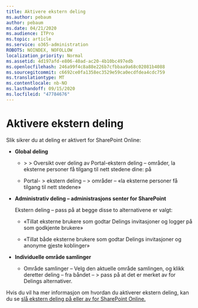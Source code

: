 ```yaml
---
title: Aktivere ekstern deling
ms.author: pebaum
author: pebaum
ms.date: 04/21/2020
ms.audience: ITPro
ms.topic: article
ms.service: o365-administration
ROBOTS: NOINDEX, NOFOLLOW
localization_priority: Normal
ms.assetid: 4d197afd-e806-40ad-ac20-4b10bc497edb
ms.openlocfilehash: 246a99f4c8a88e226b7cfbbaa9a68c02081b4088
ms.sourcegitcommit: c6692ce0fa1358ec3529e59ca0ecdfdea4cdc759
ms.translationtype: MT
ms.contentlocale: nb-NO
ms.lasthandoff: 09/15/2020
ms.locfileid: "47784676"
---
```

# <a name="enable-external-sharing"></a>Aktivere ekstern deling

 Slik sikrer du at deling er aktivert for SharePoint Online:
  
- **Global deling**
    
  - \> \> Oversikt over deling av Portal-ekstern deling – områder, la eksterne personer få tilgang til nett stedene dine: på
    
  - Portal- \> ekstern deling – \> områder – «la eksterne personer få tilgang til nett stedene»
    
- **Administrativ deling – administrasjons senter for SharePoint**
    
    Ekstern deling – pass på at begge disse to alternativene er valgt:
    
  - «Tillat eksterne brukere som godtar Delings invitasjoner og logger på som godkjente brukere»
    
  - «Tillat både eksterne brukere som godtar Delings invitasjoner og anonyme gjeste koblinger»
    
- **Individuelle område samlinger**
    
  - Område samlinger – Velg den aktuelle område samlingen, og klikk deretter deling – fra båndet – \> pass på at det er merket av for Delings alternativer.
    
Hvis du vil ha mer informasjon om hvordan du aktiverer ekstern deling, kan du se [slå ekstern deling på eller av for SharePoint Online.](https://go.microsoft.com/fwlink/?linkid=2047681&amp;clcid=0x409)
  

